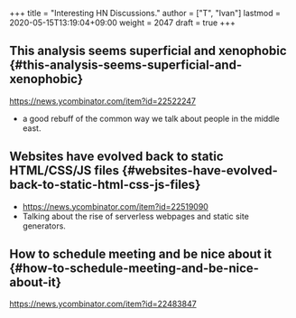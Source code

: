+++
title = "Interesting HN Discussions."
author = ["T", "Ivan"]
lastmod = 2020-05-15T13:19:04+09:00
weight = 2047
draft = true
+++

## This analysis seems superficial and xenophobic {#this-analysis-seems-superficial-and-xenophobic}

<https://news.ycombinator.com/item?id=22522247>

-   a good rebuff of the common way we talk about people in the
    middle east.


## Websites have evolved back to static HTML/CSS/JS files {#websites-have-evolved-back-to-static-html-css-js-files}

-   <https://news.ycombinator.com/item?id=22519090>
-   Talking about the rise of serverless webpages and static site
    generators.


## How to schedule meeting and be nice about it {#how-to-schedule-meeting-and-be-nice-about-it}

<https://news.ycombinator.com/item?id=22483847>
